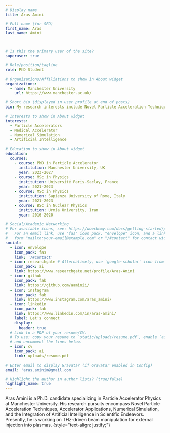```yaml
---
# Display name
title: Aras Amini

# Full name (for SEO)
first_name: Aras
last_name: Amini



# Is this the primary user of the site?
superuser: true

# Role/position/tagline
role: PhD Student

# Organizations/Affiliations to show in About widget
organizations:
  - name: Manchester University
    url: https://www.manchester.ac.uk/

# Short bio (displayed in user profile at end of posts)
bio: My research interests include Novel Particle Acceleration Techniques, Accelerator Applications, Numerical Simulation, and the Integration of Artificial Intelligence in Scientific Endeavors.

# Interests to show in About widget
interests:
  - Particle Accelerators
  - Medical Accelerator
  - Numerical Simulation
  - Artificial Intelligence

# Education to show in About widget
education:
  courses:
    - course: PhD in Particle Accelerator
      institution: Manchester University, UK
      year: 2023-2027
    - course: MSc in Physics
      institution: Université Paris-Saclay, France
      year: 2021-2023
    - course: MSc in Physics
      institution: Sapienza University of Rome, Italy
      year: 2021-2023
    - course: BSc in Nuclear Physics
      institution: Urmia University, Iran
      year: 2016-2020

# Social/Academic Networking
# For available icons, see: https://wowchemy.com/docs/getting-started/page-builder/#icons
#   For an email link, use "fas" icon pack, "envelope" icon, and a link in the
#   form "mailto:your-email@example.com" or "/#contact" for contact widget.
social:
  - icon: envelope
    icon_pack: fas
    link: '/#contact'
  - icon: researchgate # Alternatively, use `google-scholar` icon from `ai` icon pack
    icon_pack: ai
    link: https://www.researchgate.net/profile/Aras-Amini
  - icon: github
    icon_pack: fab
    link: https://github.com/aaminii/
  - icon: instagram
    icon_pack: fab
    link: https://www.instagram.com/aras_amini/
  - icon: linkedin
    icon_pack: fab
    link: https://www.linkedin.com/in/aras-amini/
    label: Let's connect
    display:
      header: true
  # Link to a PDF of your resume/CV.
  # To use: copy your resume to `static/uploads/resume.pdf`, enable `ai` icons in `params.yaml`,
  # and uncomment the lines below.
  - icon: cv
    icon_pack: ai
    link: uploads/resume.pdf

# Enter email to display Gravatar (if Gravatar enabled in Config)
email: 'aras.aminim@gmail.com'

# Highlight the author in author lists? (true/false)
highlight_name: true
---
```


 Aras Amini is a  Ph.D. candidate specializing in Particle Accelerator Physics at Manchester University. His research pursuits encompass Novel Particle Acceleration Techniques, Accelerator Applications, Numerical Simulation, and the Integration of Artificial Intelligence in Scientific Endeavors. Presently, he is working on THz-driven beam manipulation for external injection into plasmas.
{style="text-align: justify;"}
